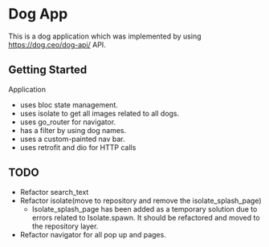 # Dog App

This is a dog application which was implemented by using https://dog.ceo/dog-api/ API.

## Getting Started

Application

- uses bloc state management.
- uses isolate to get all images related to all dogs.
- uses go_router for navigator.
- has a filter by using dog names.
- uses a custom-painted nav bar.
- uses retrofit and dio for HTTP calls

## TODO

- Refactor search_text
- Refactor isolate(move to repository and remove the isolate_splash_page)
  - Isolate_splash_page has been added as a temporary solution due to errors related to Isolate.spawn. It should be refactored and moved to the repository layer.
- Refactor navigator for all pop up and pages.
